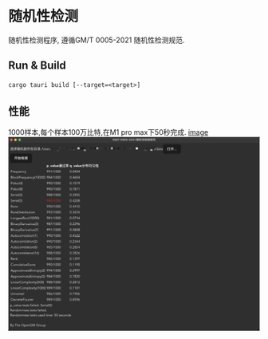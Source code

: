 # 随机性检测
随机性检测程序, 遵循GM/T 0005-2021 随机性检测规范.

## Run & Build
```
cargo tauri build [--target=<target>]
```

## 性能
1000样本,每个样本100万比特,在M1 pro max下50秒完成.
[image](./perf.jpg)
![performace](/perf.jpg)